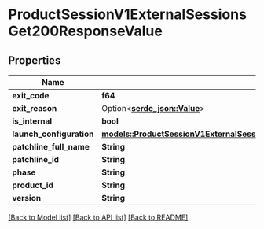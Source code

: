 # ProductSessionV1ExternalSessionsGet200ResponseValue

## Properties

Name | Type | Description | Notes
------------ | ------------- | ------------- | -------------
**exit_code** | **f64** |  | 
**exit_reason** | Option<[**serde_json::Value**](.md)> |  | 
**is_internal** | **bool** |  | 
**launch_configuration** | [**models::ProductSessionV1ExternalSessionsGet200ResponseValueLaunchConfiguration**](_product_session_v1_external_sessions_get_200_response_value_launchConfiguration.md) |  | 
**patchline_full_name** | **String** |  | 
**patchline_id** | **String** |  | 
**phase** | **String** |  | 
**product_id** | **String** |  | 
**version** | **String** |  | 

[[Back to Model list]](../README.md#documentation-for-models) [[Back to API list]](../README.md#documentation-for-api-endpoints) [[Back to README]](../README.md)


